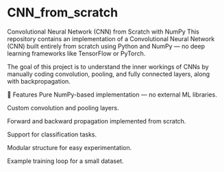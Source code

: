 # CNN_from_scratch

Convolutional Neural Network (CNN) from Scratch with NumPy
This repository contains an implementation of a Convolutional Neural Network (CNN) built entirely from scratch using Python and NumPy — no deep learning frameworks like TensorFlow or PyTorch.

The goal of this project is to understand the inner workings of CNNs by manually coding convolution, pooling, and fully connected layers, along with backpropagation.

📌 Features
Pure NumPy-based implementation — no external ML libraries.

Custom convolution and pooling layers.

Forward and backward propagation implemented from scratch.

Support for classification tasks.

Modular structure for easy experimentation.

Example training loop for a small dataset.

